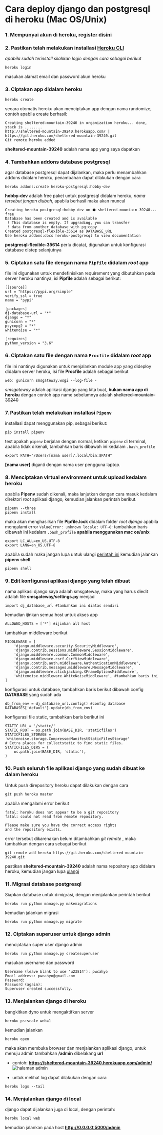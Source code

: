 # Cara deploy django dan postgresql di heroku (Mac OS/Unix)
### 1. Mempunyai akun di heroku, [register disini](https://heroku.com)

### 2. Pastikan telah melakukan installasi [Heroku CLI](https://devcenter.heroku.com/articles/getting-started-with-python#set-up) 
*apabila sudah terinstall silahkan login dengan cara sebagai berikut*
```
heroku login
```
masukan alamat email dan password akun heroku

### 3. Ciptakan app didalam heroku
```
heroku create
```
secara otomatis heroku akan menciptakan app dengan nama randomize, contoh apabila create berhasil:
```
Creating sheltered-mountain-39240 in organization heroku... done, stack is ........
http://sheltered-mountain-39240.herokuapp.com/ | https://git.heroku.com/sheltered-mountain-39240.git
Git remote heroku added
```
**sheltered-mountain-39240** adalah nama app yang saya dapatkan

### 4. Tambahkan addons database postgresql 
agar database postgresql dapat dijalankan, maka perlu menambahkan addons didalam heroku, penambahan dapat dilakukan dengan cara
```
heroku addons:create heroku-postgresql:hobby-dev
```
**hobby-dev** adalah free paket untuk postgresql didalam heroku, *nama tersebut jangan diubah*, apabila berhasil maka akan muncul
```
Creating heroku-postgresql:hobby-dev on ⬢ sheltered-mountain-39240... free
Database has been created and is available
 ! This database is empty. If upgrading, you can transfer
 ! data from another database with pg:copy
Created postgresql-flexible-35614 as DATABASE_URL
Use heroku addons:docs heroku-postgresql to view documentation
```
**postgresql-flexible-35614** perlu dicatat, digunakan untuk konfigurasi database distep selanjutnya

### 5. Ciptakan satu file dengan nama `Pipfile` didalam *root* app
file ini digunakan untuk mendefinisikan requirement yang dibutuhkan pada server heroku nantinya, isi **Pipfile** adalah sebagai berikut:
```
[[source]]
url = "https://pypi.org/simple"
verify_ssl = true
name = "pypi"

[packages]
dj-database-url = "*"
django = "*"
gunicorn = "*"
psycopg2 = "*"
whitenoise = "*"

[requires]
python_version = "3.6"
```

### 6. Ciptakan satu file dengan nama `Procfile` didalam *root* app
file ini nantinya digunakan untuk menjalankan module app yang dideploy didalam server heroku, isi file **Procfile** adalah sebagai berikut
```
web: gunicorn smsgateway.wsgi --log-file -
```
*smsgateway* adalah aplikasi django yang kita buat, **bukan nama app di heroku** dengan contoh app name sebelumnya adalah ~~sheltered-mountain-39240~~

### 7. Pastikan telah melakukan installasi `Pipenv`
installasi dapat menggunakan pip, sebagai berikut:
```
pip install pipenv
```
test apakah `pipenv` berjalan dengan normal, ketikan `pipenv` di terminal, apabila tidak dikenali, tambahkan baris dibawah ini kedalam `.bash_profile`
```
export PATH="/Users/[nama user]/.local/bin:$PATH"
```
**[nama user]** diganti dengan nama user pengguna laptop. 

### 8. Menciptakan virtual environment untuk upload kedalam heroku
apabila **Pipenv** sudah dikenali, maka lanjutkan dengan cara masuk kedalam direktori *root* aplikasi django, kemudian jalankan perintah berikut.
```
pipenv --three
pipenv install
```
maka akan menghasilkan file **Pipfile.lock** didalam folder *root django* apabila mengalami error `ValueError: unknown locale: UTF-8`:
tambahkan baris dibawah ini kedalam `.bash_profile` **apabila menggunakan mac os/unix**
```
export LC_ALL=en_US.UTF-8
export LANG=en_US.UTF-8
```
apabila sudah maka jangan lupa untuk ulangi [perintah ini](#8-menciptakan-virtual-environment-untuk-upload-kedalam-heroku)
kemudian jalankan **pipenv shell**
```
pipenv shell
```

### 9. Edit konfigurasi aplikasi django yang telah dibuat
nama aplikasi django saya adalah smsgateway, maka yang harus diedit adalah file **smsgateway/settings.py** menjadi
```
import dj_database_url #tambahkan ini diatas sendiri
```
kemudian ijinkan semua host untuk akses app
```
ALLOWED_HOSTS = ['*'] #ijinkan all host
```
tambahkan middleware berikut
```
MIDDLEWARE = [
    'django.middleware.security.SecurityMiddleware',
    'django.contrib.sessions.middleware.SessionMiddleware',
    'django.middleware.common.CommonMiddleware',
    'django.middleware.csrf.CsrfViewMiddleware',
    'django.contrib.auth.middleware.AuthenticationMiddleware',
    'django.contrib.messages.middleware.MessageMiddleware',
    'django.middleware.clickjacking.XFrameOptionsMiddleware',
    'whitenoise.middleware.WhiteNoiseMiddleware', #tambahkan baris ini
]
```
konfigurasi untuk database, tambahkan baris berikut dibawah config **DATABASE** yang sudah ada
```
db_from_env = dj_database_url.config() #config database
DATABASES['default'].update(db_from_env)
```
konfigurasi file static, tambahkan baris berikut ini
```
STATIC_URL = '/static/' 
STATIC_ROOT = os.path.join(BASE_DIR, 'staticfiles')
STATICFILES_STORAGE = 'whitenoise.storage.CompressedManifestStaticFilesStorage'
# Extra places for collectstatic to find static files.
STATICFILES_DIRS = (
    os.path.join(BASE_DIR, 'static'),
)
```

### 10. Push seluruh file aplikasi django yang sudah dibuat ke dalam heroku
Untuk push direpository heroku dapat dilakukan dengan cara
```
git push heroku master
```
apabila mengalami error berikut
```
fatal: heroku does not appear to be a git repository
fatal: could not read from remote repository.

Please make sure you have the correct access rights
and the repository exists.
```
error tersebut dikarenakan belum ditambahkan *git remote* , maka tambahkan dengan cara sebagai berikut
```
git remote add heroku https://git.heroku.com/sheltered-mountain-39240.git
```
pastikan **sheltered-mountain-39240** adalah nama repository app didalam heroku, kemudian jangan lupa [ulangi](#10-push-seluruh-file-aplikasi-django-yang-sudah-dibuat-ke-dalam-heroku)

### 11. Migrasi database postgresql
Siapkan database untuk dimigrasi, dengan menjalankan perintah berikut
```
heroku run python manage.py makemigrations
```
kemudian jalankan migrasi
```
heroku run python manage.py migrate
```

### 12. Ciptakan superuser untuk django admin
menciptakan super user django admin
```
heroku run python manage.py createsuperuser
```
masukan username dan password
```
Username (leave blank to use 'u23814'): pwcahyo
Email address: pwcahyo@gmail.com
Password: 
Password (again): 
Superuser created successfully.
```

### 13. Menjalankan django di heroku
bangkitkan dyno untuk mengaktifkan server
```
heroku ps:scale web=1
```
kemudian jalankan 
```
heroku open
```
maka akan membuka browser dan menjalankan aplikasi django, untuk menuju admin tambahkan **/admin** dibelakang **url**
- contoh: **https://sheltered-mountain-39240.herokuapp.com/admin/**
![halaman admin](https://tutorial.djangogirls.org/en/django_admin/images/login_page2.png)

- untuk melihat log dapat dilakukan dengan cara
```
heroku logs --tail
```

### 14. Menjalankan django di local
django dapat dijalankan juga di local, dengan perintah:
```
heroku local web
```
kemudian jalankan pada host **http://0.0.0.0:5000/admin**